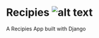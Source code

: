 # Recipies ![alt text](https://api.travis-ci.org/attilagen/recipies.svg?branch=master "Travis CI Status") 
A Recipies App built with Django